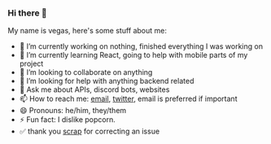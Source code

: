 ### Hi there 👋

My name is vegas, here's some stuff about me:

- 🔭 I’m currently working on nothing, finished everything I was working on
- 🌱 I’m currently learning React, going to help with mobile parts of my project
- 👯 I’m looking to collaborate on anything
- 🤔 I’m looking for help with anything backend related
- 💬 Ask me about APIs, discord bots, websites
- 📫 How to reach me: [email](venirev3@gmail.com), [twitter](exhalebackupx), email is preferred if important
- 😄 Pronouns: he/him, they/them
- ⚡ Fun fact: I dislike popcorn.
- ✅ thank you [scrap](https://github.com/scrap) for correcting an issue

